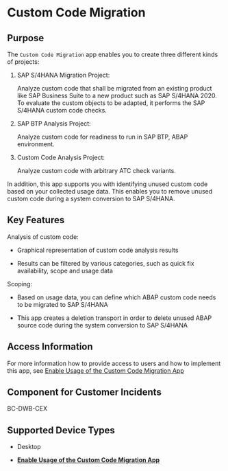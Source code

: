 <!-- loio651ef65d8d37488cb8f84a1fd2ab4455 -->

# Custom Code Migration



## Purpose

The `Custom Code Migration` app enables you to create three different kinds of projects:

1.  SAP S/4HANA Migration Project:

    Analyze custom code that shall be migrated from an existing product like SAP Business Suite to a new product such as SAP S/4HANA 2020. To evaluate the custom objects to be adapted, it performs the SAP S/4HANA custom code checks.

2.  SAP BTP Analysis Project:

    Analyze custom code for readiness to run in SAP BTP, ABAP environment.

3.  Custom Code Analysis Project:

    Analyze custom code with arbitrary ATC check variants.


In addition, this app supports you with identifying unused custom code based on your collected usage data. This enables you to remove unused custom code during a system conversion to SAP S/4HANA.



<a name="loio651ef65d8d37488cb8f84a1fd2ab4455__keyfeatures"/>

## Key Features

Analysis of custom code:

-   Graphical representation of custom code analysis results

-   Results can be filtered by various categories, such as quick fix availability, scope and usage data


Scoping:

-   Based on usage data, you can define which ABAP custom code needs to be migrated to SAP S/4HANA

-   This app creates a deletion transport in order to delete unused ABAP source code during the system conversion to SAP S/4HANA




<a name="loio651ef65d8d37488cb8f84a1fd2ab4455__section_pfdb_egb_zzr_zz"/>

## Access Information

For more information how to provide access to users and how to implement this app, see [Enable Usage of the Custom Code Migration App](Enable_Usage_of_the_Custom_Code_Migration_App_34f67ed.md)



## Component for Customer Incidents

BC-DWB-CEX



## Supported Device Types

-   Desktop


-   **[Enable Usage of the Custom Code Migration App](Enable_Usage_of_the_Custom_Code_Migration_App_34f67ed.md "")**  


